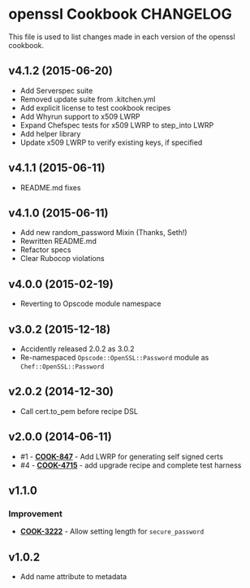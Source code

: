 openssl Cookbook CHANGELOG
==========================
This file is used to list changes made in each version of the openssl cookbook.

v4.1.2 (2015-06-20)
-------------------
- Add Serverspec suite
- Removed update suite from .kitchen.yml
- Add explicit license to test cookbook recipes
- Add Whyrun support to x509 LWRP
- Expand Chefspec tests for x509 LWRP to step_into LWRP
- Add helper library
- Update x509 LWRP to verify existing keys, if specified

v4.1.1 (2015-06-11)
-------------------
- README.md fixes

v4.1.0 (2015-06-11)
-------------------
- Add new random_password Mixin (Thanks, Seth!)
- Rewritten README.md
- Refactor specs
- Clear Rubocop violations

v4.0.0 (2015-02-19)
-------------------
- Reverting to Opscode module namespace

v3.0.2 (2015-12-18)
-------------------
- Accidently released 2.0.2 as 3.0.2
- Re-namespaced `Opscode::OpenSSL::Password` module as `Chef::OpenSSL::Password`

v2.0.2 (2014-12-30)
-------------------
- Call cert.to_pem before recipe DSL

v2.0.0 (2014-06-11)
-------------------

- #1 - **[COOK-847](https://tickets.chef.io/browse/COOK-847)** - Add LWRP for generating self signed certs
- #4 - **[COOK-4715](https://tickets.chef.io/browse/COOK-4715)** - add upgrade recipe and complete test harness

v1.1.0
------
### Improvement
- **[COOK-3222](https://tickets.chef.io/browse/COOK-3222)** - Allow setting length for `secure_password`

v1.0.2
------
- Add name attribute to metadata

